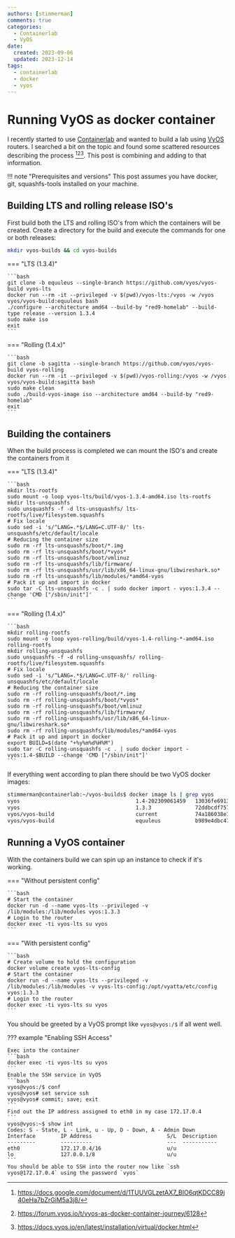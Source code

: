 ```yaml
---
authors: [stimmerman]
comments: true
categories:
  - Containerlab
  - VyOS
date: 
  created: 2023-09-06
  updated: 2023-12-14
tags:
  - containerlab
  - docker
  - vyos
---
```


# Running VyOS as docker container
I recently started to use [Containerlab] and wanted to build a lab using [VyOS] routers. I searched a bit on the topic and found some scattered resources describing the process [^1][^2][^3]. This post is combining and adding to that information.

<!-- more -->
!!! note "Prerequisites and versions"
    This post assumes you have docker, git, squashfs-tools installed on your machine.

## Building LTS and rolling release ISO's
First build both the LTS and rolling ISO's from which the containers will be created. Create a directory for the build and execute the commands for one or both releases:
```bash
mkdir vyos-builds && cd vyos-builds
```

=== "LTS (1.3.4)"

    ```bash
    git clone -b equuleus --single-branch https://github.com/vyos/vyos-build vyos-lts
    docker run --rm -it --privileged -v $(pwd)/vyos-lts:/vyos -w /vyos vyos/vyos-build:equuleus bash
    ./configure --architecture amd64 --build-by "red9-homelab" --build-type release --version 1.3.4
    sudo make iso
    exit
    ```

=== "Rolling (1.4.x)"

    ```bash
    git clone -b sagitta --single-branch https://github.com/vyos/vyos-build vyos-rolling
    docker run --rm -it --privileged -v $(pwd)/vyos-rolling:/vyos -w /vyos vyos/vyos-build:sagitta bash
    sudo make clean
    sudo ./build-vyos-image iso --architecture amd64 --build-by "red9-homelab"
    exit
    ```

## Building the containers
When the build process is completed we can mount the ISO's and create the containers from it

=== "LTS (1.3.4)"

    ```bash
    mkdir lts-rootfs
    sudo mount -o loop vyos-lts/build/vyos-1.3.4-amd64.iso lts-rootfs
    mkdir lts-unsquashfs
    sudo unsquashfs -f -d lts-unsquashfs/ lts-rootfs/live/filesystem.squashfs
    # Fix locale
    sudo sed -i 's/^LANG=.*$/LANG=C.UTF-8/' lts-unsquashfs/etc/default/locale
    # Reducing the container size
    sudo rm -rf lts-unsquashfs/boot/*.img
    sudo rm -rf lts-unsquashfs/boot/*vyos*
    sudo rm -rf lts-unsquashfs/boot/vmlinuz
    sudo rm -rf lts-unsquashfs/lib/firmware/
    sudo rm -rf lts-unsquashfs/usr/lib/x86_64-linux-gnu/libwireshark.so*
    sudo rm -rf lts-unsquashfs/lib/modules/*amd64-vyos
    # Pack it up and import in docker
    sudo tar -C lts-unsquashfs -c . | sudo docker import - vyos:1.3.4 --change 'CMD ["/sbin/init"]'
    ```

=== "Rolling (1.4.x)"

    ```bash
    mkdir rolling-rootfs
    sudo mount -o loop vyos-rolling/build/vyos-1.4-rolling-*-amd64.iso rolling-rootfs
    mkdir rolling-unsquashfs
    sudo unsquashfs -f -d rolling-unsquashfs/ rolling-rootfs/live/filesystem.squashfs
    # Fix locale
    sudo sed -i 's/^LANG=.*$/LANG=C.UTF-8/' rolling-unsquashfs/etc/default/locale
    # Reducing the container size
    sudo rm -rf rolling-unsquashfs/boot/*.img
    sudo rm -rf rolling-unsquashfs/boot/*vyos*
    sudo rm -rf rolling-unsquashfs/boot/vmlinuz
    sudo rm -rf rolling-unsquashfs/lib/firmware/
    sudo rm -rf rolling-unsquashfs/usr/lib/x86_64-linux-gnu/libwireshark.so*
    sudo rm -rf rolling-unsquashfs/lib/modules/*amd64-vyos
    # Pack it up and import in docker
    export BUILD=$(date "+%y%m%d%H%M")
    sudo tar -C rolling-unsquashfs -c . | sudo docker import - vyos:1.4-$BUILD --change 'CMD ["/sbin/init"]'
    ```

If everything went according to plan there should be two VyOS docker images:
```bash
stimmerman@containerlab:~/vyos-builds$ docker image ls | grep vyos
vyos                                     1.4-202309061459   13036fe69138   About a minute ago   1.16GB
vyos                                     1.3.3              72ddbcdf7579   2 minutes ago        874MB
vyos/vyos-build                          current            74a186038e1e   13 days ago          3.07GB
vyos/vyos-build                          equuleus           b989e4dbc47a   2 months ago         4GB
```

## Running a VyOS container
With the containers build we can spin up an instance to check if it's working.

=== "Without persistent config"

    ```bash
    # Start the container
    docker run -d --name vyos-lts --privileged -v /lib/modules:/lib/modules vyos:1.3.3
    # Login to the router
    docker exec -ti vyos-lts su vyos
    ```

=== "With persistent config"

    ```bash
    # Create volume to hold the configuration
    docker volume create vyos-lts-config
    # Start the container
    docker run -d --name vyos-lts --privileged -v /lib/modules:/lib/modules -v vyos-lts-config:/opt/vyatta/etc/config vyos:1.3.3
    # Login to the router
    docker exec -ti vyos-lts su vyos
    ```

You should be greeted by a VyOS prompt like `vyos@vyos:/$` if all went well.

??? example "Enabling SSH Access"
    
    Exec into the container
    ```bash
    docker exec -ti vyos-lts su vyos
    ```
    Enable the SSH service in VyOS
    ```bash
    vyos@vyos:/$ conf
    vyos@vyos# set service ssh
    vyos@vyos# commit; save; exit
    ```
    Find out the IP address assigned to eth0 in my case 172.17.0.4
    ```
    vyos@vyos:~$ show int
    Codes: S - State, L - Link, u - Up, D - Down, A - Admin Down
    Interface        IP Address                        S/L  Description
    ---------        ----------                        ---  -----------
    eth0             172.17.0.4/16                     u/u
    lo               127.0.0.1/8                       u/u
    ```
    You should be able to SSH into the router now like `ssh vyos@172.17.0.4` using the password `vyos`

  [Containerlab]: https://containerlab.dev/
  [VyOS]: https://vyos.io/

[^1]: https://docs.google.com/document/d/1TUUVGLzetAX7_BIO6qtKDCC89j40eHa7bZrGiM5a3j8/
[^2]: https://forum.vyos.io/t/vyos-as-docker-container-journey/6128
[^3]: https://docs.vyos.io/en/latest/installation/virtual/docker.html